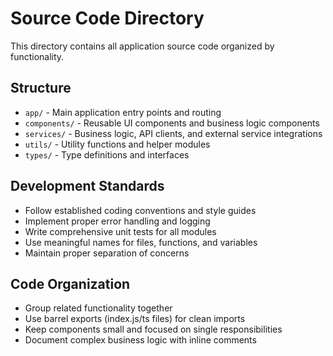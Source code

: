 # Source Code Directory

This directory contains all application source code organized by functionality.

## Structure

- `app/` - Main application entry points and routing
- `components/` - Reusable UI components and business logic components
- `services/` - Business logic, API clients, and external service integrations
- `utils/` - Utility functions and helper modules
- `types/` - Type definitions and interfaces

## Development Standards

- Follow established coding conventions and style guides
- Implement proper error handling and logging
- Write comprehensive unit tests for all modules
- Use meaningful names for files, functions, and variables
- Maintain proper separation of concerns

## Code Organization

- Group related functionality together
- Use barrel exports (index.js/ts files) for clean imports
- Keep components small and focused on single responsibilities
- Document complex business logic with inline comments
